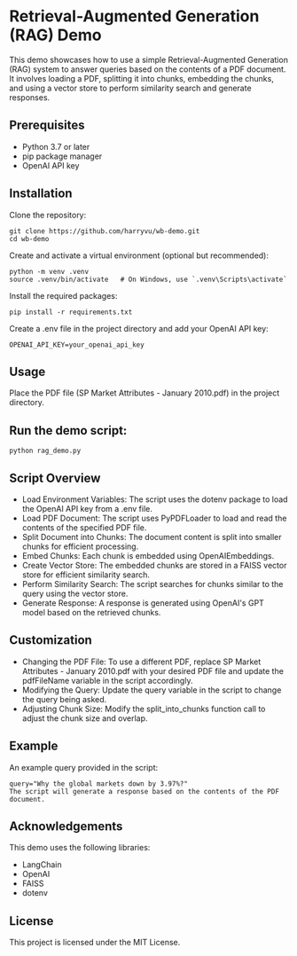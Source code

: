# Retrieval-Augmented Generation (RAG) Demo
This demo showcases how to use a simple Retrieval-Augmented Generation (RAG) system to answer queries based on the contents of a PDF document. It involves loading a PDF, splitting it into chunks, embedding the chunks, and using a vector store to perform similarity search and generate responses.

## Prerequisites
- Python 3.7 or later
- pip package manager
- OpenAI API key

## Installation
Clone the repository:

```
git clone https://github.com/harryvu/wb-demo.git
cd wb-demo
```

Create and activate a virtual environment (optional but recommended):

```
python -m venv .venv
source .venv/bin/activate   # On Windows, use `.venv\Scripts\activate`
```

Install the required packages:

```
pip install -r requirements.txt
```

Create a .env file in the project directory and add your OpenAI API key:

```
OPENAI_API_KEY=your_openai_api_key
```

## Usage
Place the PDF file (SP Market Attributes - January 2010.pdf) in the project directory.

## Run the demo script:

```
python rag_demo.py
```

## Script Overview
- Load Environment Variables: The script uses the dotenv package to load the OpenAI API key from a .env file.
- Load PDF Document: The script uses PyPDFLoader to load and read the contents of the specified PDF file.
- Split Document into Chunks: The document content is split into smaller chunks for efficient processing.
- Embed Chunks: Each chunk is embedded using OpenAIEmbeddings.
- Create Vector Store: The embedded chunks are stored in a FAISS vector store for efficient similarity search.
- Perform Similarity Search: The script searches for chunks similar to the query using the vector store.
- Generate Response: A response is generated using OpenAI's GPT model based on the retrieved chunks.

## Customization
- Changing the PDF File: To use a different PDF, replace SP Market Attributes - January 2010.pdf with your desired PDF file and update the pdfFileName variable in the script accordingly.
- Modifying the Query: Update the query variable in the script to change the query being asked.
- Adjusting Chunk Size: Modify the split_into_chunks function call to adjust the chunk size and overlap.

## Example
An example query provided in the script:

```
query="Why the global markets down by 3.97%?"
The script will generate a response based on the contents of the PDF document.
```

## Acknowledgements
This demo uses the following libraries:

- LangChain
- OpenAI
- FAISS
- dotenv


## License
This project is licensed under the MIT License.